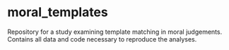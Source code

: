 # moral_templates
Repository for a study examining template matching in moral judgements. Contains all data and code necessary to reproduce the analyses. 
